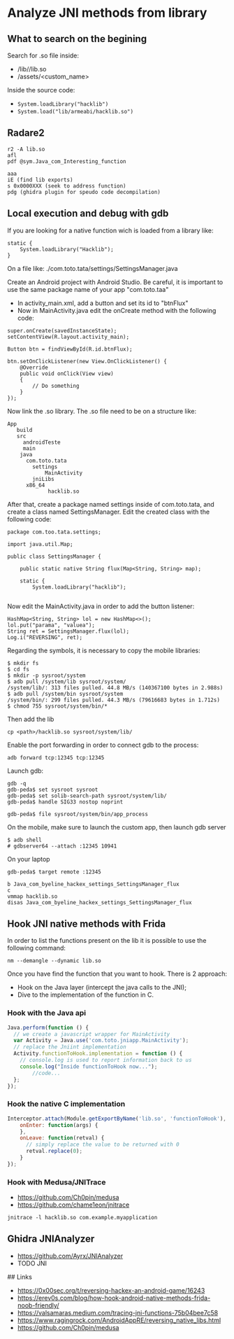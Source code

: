# Analyze JNI methods from library

## What to search on the begining

Search for .so file inside:
 - /lib/<cpu>/lib<name>.so
 - /assets/<custom_name>

Inside the source code:
- `System.loadLibrary("hacklib")`
- `System.load("lib/armeabi/hacklib.so")`

## Radare2
```
r2 -A lib.so
afl
pdf @sym.Java_com_Interesting_function
```

```
aaa
iE (find lib exports)
s 0x0000XXX (seek to address function)
pdg (ghidra plugin for speudo code decompilation)
```

## Local execution and debug with gdb

If you are looking for a native function wich is loaded from a library like:
```
static {
    System.loadLibrary("Hacklib");
}
```
On a file like: ./com.toto.tata/settings/SettingsManager.java

Create an Android project with Android Studio. 
Be careful, it is important to use the same package name of your app "com.toto.taa"

 - In activity_main.xml, add a button and set its id to "btnFlux"
 - Now in MainActivity.java edit the onCreate method with the following code:
```
super.onCreate(savedInstanceState);
setContentView(R.layout.activity_main);
    
Button btn = findViewById(R.id.btnFlux);

btn.setOnClickListener(new View.OnClickListener() {
    @Override
    public void onClick(View view)
    {
        // Do something 
    }
});
```
Now link the .so library. The .so file need to be on a structure like:

```
App
   build
   src
     androidTeste
     main
	java
	  com.toto.tata
	    settings
            MainActivity
        jniLibs
	  x86_64
             hacklib.so
```

After that, create a package named settings inside of com.toto.tata, and create a class named SettingsManager. Edit the created class with the following code:

```
package com.too.tata.settings;

import java.util.Map;

public class SettingsManager {

    public static native String flux(Map<String, String> map);

    static {
        System.loadLibrary("hacklib");
 
```

Now edit the MainActivity.java in order to add the button listener:
```
HashMap<String, String> lol = new HashMap<>();
lol.put("parama", "valuea");
String ret = SettingsManager.flux(lol);
Log.i("REVERSING", ret);
```

Regarding the symbols, it is necessary to copy the mobile libraries:
```
$ mkdir fs
$ cd fs
$ mkdir -p sysroot/system
$ adb pull /system/lib sysroot/system/
/system/lib/: 313 files pulled. 44.8 MB/s (140367100 bytes in 2.988s)
$ adb pull /system/bin sysroot/system
/system/bin/: 299 files pulled. 44.3 MB/s (79616683 bytes in 1.712s)
$ chmod 755 sysroot/system/bin/*
```

Then add the lib

```
cp <path>/hacklib.so sysroot/system/lib/
```

Enable the port forwarding in order to connect gdb to the process:

```
adb forward tcp:12345 tcp:12345
```

Launch gdb:
```
gdb -q
gdb-peda$ set sysroot sysroot
gdb-peda$ set solib-search-path sysroot/system/lib/
gdb-peda$ handle SIG33 nostop noprint

gdb-peda$ file sysroot/system/bin/app_process
```

On the mobile, make sure to launch the custom app, then launch gdb server
```
$ adb shell
# gdbserver64 --attach :12345 10941
```

On your laptop
```
gdb-peda$ target remote :12345

b Java_com_byeline_hackex_settings_SettingsManager_flux
c
vmmap hacklib.so
disas Java_com_byeline_hackex_settings_SettingsManager_flux
```

## Hook JNI native methods with Frida

In order to list the functions present on the lib it is possible to use the following command:

```
nm --demangle --dynamic lib.so
```

Once you have find the function that you want to hook. There is 2 approach:

- Hook on the Java layer (intercept the java calls to the JNI);
- Dive to the implementation of the function in C.

### Hook with the Java api

```javascript
Java.perform(function () {
  // we create a javascript wrapper for MainActivity
  var Activity = Java.use('com.toto.jniapp.MainActivity');
  // replace the Jniint implementation
  Activity.functionToHook.implementation = function () {
    // console.log is used to report information back to us
    console.log("Inside functionToHook now...");
		//code...
  };
});
```

### Hook the native C implementation

```javascript
Interceptor.attach(Module.getExportByName('lib.so', 'functionToHook'), {
    onEnter: function(args) {
    },
    onLeave: function(retval) {
      // simply replace the value to be returned with 0
      retval.replace(0);
    }
});
```

### Hook with Medusa/JNITrace

- https://github.com/Ch0pin/medusa
- https://github.com/chame1eon/jnitrace

`jnitrace -l hacklib.so com.example.myapplication`

## Ghidra JNIAnalyzer

- https://github.com/Ayrx/JNIAnalyzer
- TODO JNI

## Links

- https://0x00sec.org/t/reversing-hackex-an-android-game/16243
- https://erev0s.com/blog/how-hook-android-native-methods-frida-noob-friendly/
- https://valsamaras.medium.com/tracing-jni-functions-75b04bee7c58
- https://www.ragingrock.com/AndroidAppRE/reversing_native_libs.html
- https://github.com/Ch0pin/medusa
